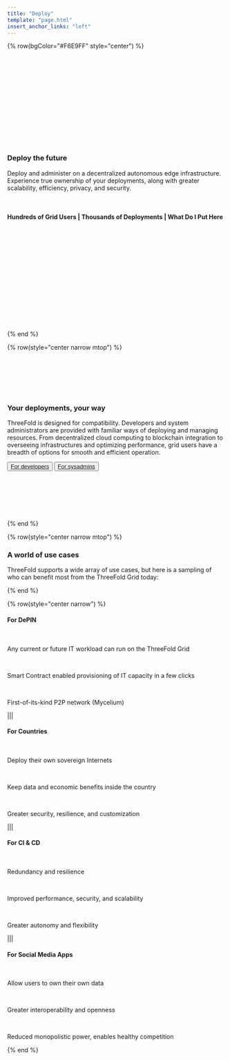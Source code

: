 ```yaml
---
title: "Deploy"
template: "page.html"
insert_anchor_links: "left"
---
```


<!-- section 1  -->

{% row(bgColor="#F6E9FF" style="center") %}

<br>
<br>
<br>
<br>
<br>
<br>
<br>
<br>
<br>
<br>
<br>
<br>

### **Deploy the future**

Deploy and administer on a decentralized autonomous edge infrastructure.<br>Experience true ownership of your deployments, along with greater scalability, efficiency, privacy, and security.

<br>

#### **Hundreds** of Grid Users | **Thousands** of Deployments | **What** Do I Put Here

<br>
<br>
<br>
<br>
<br>
<br>
<br>
<br>
<br>
<br>
<br>
<br>
<br>

{% end %}

<!-- section 4 -->

{% row(style="center narrow mtop") %}

<br>
<br>
<br>
<br>
<br>

### **Your deployments, your way**

ThreeFold is designed for compatibility. Developers and system administrators are provided with familiar ways of deploying and managing resources. From decentralized cloud computing to blockchain integration to overseeing infrastructures and optimizing performance, grid users have a breadth of options for smooth and efficient operation.

<button>[For developers](https://manual.grid.tf/developers/developers.html)</button>
<button>[For sysadmins](https://manual.grid.tf/system_administrators/system_administrators.html)</button>

<br>
<br>
<br>
<br>
<br>

{% end %}

{% row(style="center narrow mtop") %}

### **A world of use cases**

ThreeFold supports a wide array of use cases, but here is a sampling of who can benefit most from the ThreeFold Grid today:

{% end %}

{% row(style="center narrow") %}

#### For DePIN

<br>

Any current or future IT workload can run on the ThreeFold Grid

<br>

Smart Contract enabled provisioning of IT capacity in a few clicks

<br>

First-of-its-kind P2P network (Mycelium)

|||

#### For Countries

<br>

Deploy their own sovereign Internets

<br>

Keep data and economic benefits inside the country

<br>

Greater security, resilience, and customization

|||

#### For CI & CD

<br>

Redundancy and resilience

<br>

Improved performance, security, and scalability

<br>

Greater autonomy and flexibility

|||

#### For Social Media Apps

<br>

Allow users to own their own data

<br>

Greater interoperability and openness

<br>

Reduced monopolistic power, enables healthy competition

{% end %}